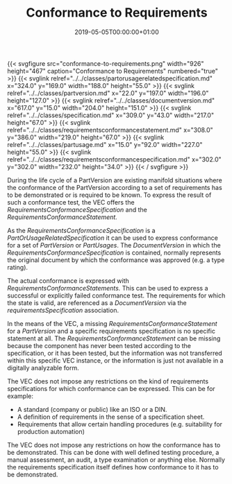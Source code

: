 ﻿---
title: Conformance to Requirements
toc: false
type: specs
date: "2019-05-05T00:00:00+01:00"
draft: false
menu:
  vec120:
    identifier: description-of-components/conformance-to-requirements    
    parent: description-of-components
    weight: 1003021 

# Prev/next pager order (if `docs_section_pager` enabled in `params.toml`)
weight: 1003021
---
{{< svgfigure src="conformance-to-requirements.png" width="926" height="467" caption="Conformance to Requirements" numbered="true" >}}
  {{< svglink relref="../../classes/partorusagerelatedspecification.md" x="324.0" y="169.0" width="188.0" height="55.0" >}}
  {{< svglink relref="../../classes/partversion.md" x="22.0" y="197.0" width="196.0" height="127.0" >}}
  {{< svglink relref="../../classes/documentversion.md" x="617.0" y="15.0" width="204.0" height="151.0" >}}
  {{< svglink relref="../../classes/specification.md" x="309.0" y="43.0" width="217.0" height="67.0" >}}
  {{< svglink relref="../../classes/requirementsconformancestatement.md" x="308.0" y="386.0" width="219.0" height="67.0" >}}
  {{< svglink relref="../../classes/partusage.md" x="15.0" y="92.0" width="227.0" height="55.0" >}}
  {{< svglink relref="../../classes/requirementsconformancespecification.md" x="302.0" y="302.0" width="232.0" height="34.0" >}}
{{< / svgfigure >}}
<html>   <head>     </head>   <body>     <p> During the life cycle of a PartVersion are existing manifold situations where the conformance of the PartVersion according to a set of requirements has to be demonstrated or is required to be known. To express the result of such a conformance test<i>, </i>the VEC offers the <i>RequirementsConformanceSpecification</i> and the <i>RequirementsConformanceStatement.</i>      </p>      <p> As the <i>RequirementsConformanceSpecification</i> is a <i>PartOrUsageRelatedSpecification</i> it can be used to express conformance for a set of <i>PartVersion</i> or <i>PartUsages</i>. The <i>DocumentVersion </i>in which the <i>RequirementsConformanceSpecification </i>is contained, normally represents the original document by which the conformance was approved (e.g. a type rating).      </p>      <p> The actual conformance is expressed with <i>RequirementsConformanceStatements.</i> This can be used to express a successful or explicitly failed conformance test. The requirements for which the state is valid, are referenced as a <i>DocumentVersion</i> via the <i>requirementsSpecification</i> association.      </p>      <p> In the means of the VEC, a missing <i>RequirementsConformanceStatement </i>for a <i>PartVersion</i> and a specific requirements specification is no specific statement at all. The <i>RequirementsConformanceStatement</i> can be missing because the component has never been tested according to the specification, or it has been tested, but the information was not transferred within this specific VEC instance, or the information is just not available in a digitally analyzable form.      </p>      <p> The VEC does not impose any restrictions on the kind of requirements specifications for which conformance can be expressed. This can be for example:      </p>      <ul>       <li> A standard (company or public) like an ISO&#160;or a DIN.        </li>       <li> A definition of requirements in the sense of a specification sheet.        </li>       <li> Requirements that allow certain handling procedures (e.g. suitability for production automation)        </li>     </ul>     <p> The VEC&#160;does not impose any restrictions on how the conformance has to be demonstrated. This can be done with well defined testing procedure, a manual assessment, an audit, a type examination or anything else. Normally the requirements specification itself defines how conformance to it has to be demonstrated.      </p>  </body> </html>
